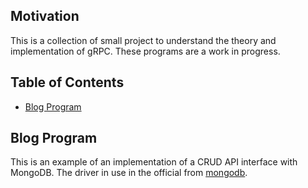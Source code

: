 ## Motivation
This is a collection of small project to understand the theory and implementation of gRPC. These programs are a work in progress.

## Table of Contents
- [Blog Program](#blog-program)


## Blog Program
This is an example of an implementation of a CRUD API interface with MongoDB. 
The driver in use in the official from [mongodb](https://github.com/mongodb/mongo-go-driver/).
